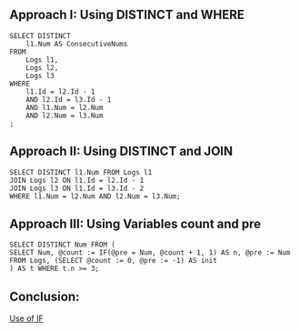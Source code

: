 ## Approach I: Using DISTINCT and WHERE
```
SELECT DISTINCT
    l1.Num AS ConsecutiveNums
FROM
    Logs l1,
    Logs l2,
    Logs l3
WHERE
    l1.Id = l2.Id - 1
    AND l2.Id = l3.Id - 1
    AND l1.Num = l2.Num
    AND l2.Num = l3.Num
;
```

## Approach II: Using DISTINCT and JOIN
```
SELECT DISTINCT l1.Num FROM Logs l1
JOIN Logs l2 ON l1.Id = l2.Id - 1
JOIN Logs l3 ON l1.Id = l3.Id - 2
WHERE l1.Num = l2.Num AND l2.Num = l3.Num;
```

## Approach III: Using Variables count and pre
```
SELECT DISTINCT Num FROM (
SELECT Num, @count := IF(@pre = Num, @count + 1, 1) AS n, @pre := Num
FROM Logs, (SELECT @count := 0, @pre := -1) AS init
) AS t WHERE t.n >= 3;
```

## Conclusion:
[Use of IF](http://outofmemory.cn/code-snippet/1149/MySQL-if-case-statement-usage-summary)

